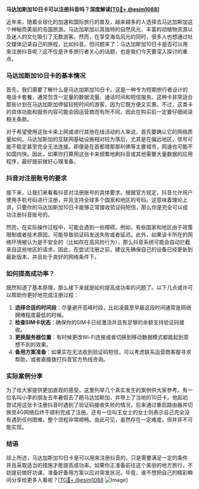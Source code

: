 **马达加斯加10日卡可以注册抖音吗？深度解读[[TG💪+ @esim1088](https://t.me/s/esim1088)]**

近年来，随着全球化的加速和国际旅行的普及，越来越多的人选择去马达加斯加这个神秘而美丽的岛国旅游。马达加斯加以其独特的自然风光、丰富的动植物资源以及迷人的文化吸引了无数游客。然而，在享受海岛风光的同时，很多人也想通过社交媒体记录自己的旅程，比如抖音。但问题来了：马达加斯加10日卡是否可以用来注册抖音呢？这不仅是许多旅行者关心的话题，也是我们今天要深入探讨的重点。

### 马达加斯加10日卡的基本情况

首先，我们需要了解什么是马达加斯加10日卡。这是一种专为短期旅行者设计的电话卡套餐，通常包含一定量的数据流量、通话时间和短信服务。这种卡非常适合那些计划在马达加斯加停留较短时间的游客，因为它既方便又实惠。不过，这类卡的具体功能和服务内容可能会因运营商而有所不同，因此在购买前一定要仔细阅读相关条款。

对于希望使用这张卡来上网或进行其他在线活动的人来说，首先要确认它的网络质量如何。马达加斯加的互联网基础设施相对较为落后，尤其是在偏远地区，信号可能不稳定甚至完全无法连接。即便是在首都塔那那利佛等主要城市，网速也可能不如国内快。因此，如果你打算用这张卡来频繁地刷抖音或其他需要大量数据的应用程序，最好提前做好心理准备。

### 抖音对注册账号的要求

接下来，让我们来看看抖音对注册账号的具体要求。根据官方规定，抖音允许用户使用手机号码进行注册，并且支持全球多个国家和地区的号码。这意味着理论上讲，只要你的马达加斯加10日卡能够正常接收验证码短信，那么你是完全可以成功注册抖音账号的。

然而，在实际操作过程中，可能会遇到一些障碍。例如，有些国家和地区由于政策限制或者技术原因，可能导致验证码发送失败或者延迟。此外，如果该卡所在的网络环境被认为是不安全的（比如存在高风险行为），那么抖音系统可能会自动拦截来自这些地区的请求。因此，在尝试注册之前，建议先确保自己的设备已经更新到最新版本，并且处于良好的网络条件下。

### 如何提高成功率？

既然知道了基本原理，那么接下来就是如何提高成功率的问题了。以下几点或许可以帮助你更好地完成注册过程：

1. **选择合适的时间段**：尽量避开高峰时段，比如凌晨至早晨这段时间通常是网络拥堵程度最低的时候。
2. **检查SIM卡状态**：确保你的SIM卡已经激活并且有足够的余额支持验证码接收。
3. **更换服务器位置**：有时候更改Wi-Fi连接或者切换到移动数据模式都能起到意想不到的效果。
4. **备用方案准备**：如果实在无法收到验证码短信，可以考虑联系运营商客服寻求帮助，或者直接拨打抖音官方热线咨询。

### 实际案例分享

为了给大家提供更加直观的感受，这里列举几个真实发生的案例供大家参考。有一位名叫小李的朋友去年暑假去了趟马达加斯加，并带上了当地的10日卡。他起初尝试用这张卡注册抖音时遇到了验证码接收失败的情况，后来通过重启路由器并切换至4G网络后终于顺利完成了注册。还有一位叫王女士的女士则表示自己完全没有遇到任何困难，整个流程非常顺畅。由此可见，虽然存在一定难度，但并非不可能实现。

### 结语

综上所述，马达加斯加10日卡是可以用来注册抖音的，只是需要满足一定的条件并且采取适当的措施才能提高成功率。如果你正准备前往这个美丽的地方旅行，不妨提前做好功课，准备好备用方案以应对突发状况。毕竟，谁不想把自己的精彩瞬间分享给更多人看呢？[[TG💪+ @esim1088](https://t.me/s/esim1088) ![Image](https://i.postimg.cc/4NQfJmqS/Snipaste-2025-05-13-00-14-12.png)]